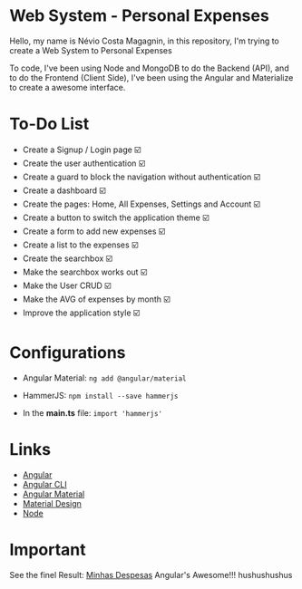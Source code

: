 # Web System - Personal Expenses

Hello, my name is Névio Costa Magagnin, in this repository, I'm trying to create a Web System to Personal Expenses

To code, I've been using Node and MongoDB to do the Backend (API), and to do the Frontend (Client Side), I've been using the Angular and Materialize to create a awesome interface. 

# To-Do List

* Create a Signup / Login page :ballot_box_with_check:
* Create the user authentication :ballot_box_with_check:
* Create a guard to block the navigation without authentication :ballot_box_with_check:
* Create a dashboard :ballot_box_with_check:
* Create the pages: Home, All Expenses, Settings and Account :ballot_box_with_check:
* Create a button to switch the application theme :ballot_box_with_check:
* Create a form to add new expenses :ballot_box_with_check:
* Create a list to the expenses :ballot_box_with_check:
* Create the searchbox :ballot_box_with_check:
* Make the searchbox works out :ballot_box_with_check:
* Make the User CRUD :ballot_box_with_check:
* Make the AVG of expenses by month :ballot_box_with_check:
* Improve the application style :ballot_box_with_check:

# Configurations

* Angular Material:
	`ng add @angular/material`

* HammerJS:
	`npm install --save hammerjs`

* In the **main.ts** file:
	`import 'hammerjs'`

# Links

* [Angular](https://angular.io/docs "Angular Website")
* [Angular CLI](https://cli.angular.io/ "Angular CLI Website")
* [Angular Material](https://material.angular.io/components/categories "Angular Material Website")
* [Material Design](https://material.io/ "About Material Design")
* [Node](https://nodejs.org/en/ "Mode Website")

# Important

See the finel Result: [Minhas Despesas](https://expenses-web-system.firebaseapp.com "Project Endded")
Angular's Awesome!!! hushushushus
